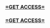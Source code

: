 <h3><strong><a href="https://www.google.com/url?q=https%3A%2F%2Fappbitly.com%2FgMUBb">=GET ACCESS=</a></strong></h3>

<h3><strong><a href="https://www.google.com/url?q=https%3A%2F%2Fappbitly.com%2FgMUBb">=GET ACCESS=</a></strong></h3>
